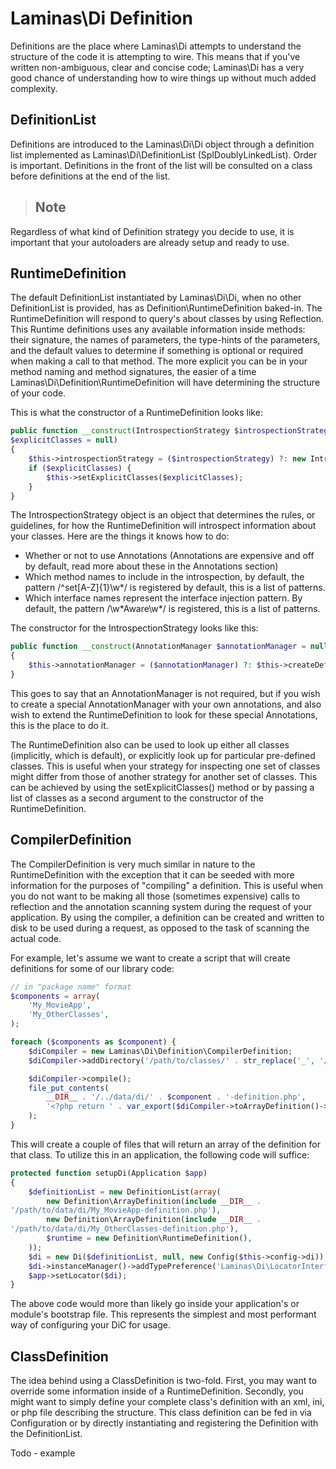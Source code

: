 # Laminas\\Di Definition

Definitions are the place where Laminas\\Di attempts to understand the structure of the code it is
attempting to wire. This means that if you've written non-ambiguous, clear and concise code;
Laminas\\Di has a very good chance of understanding how to wire things up without much added
complexity.

## DefinitionList

Definitions are introduced to the Laminas\\Di\\Di object through a definition list implemented as
Laminas\\Di\\DefinitionList (SplDoublyLinkedList). Order is important. Definitions in the front of the
list will be consulted on a class before definitions at the end of the list.

> ## Note
Regardless of what kind of Definition strategy you decide to use, it is important that your
autoloaders are already setup and ready to use.

## RuntimeDefinition

The default DefinitionList instantiated by Laminas\\Di\\Di, when no other DefinitionList is provided,
has as Definition\\RuntimeDefinition baked-in. The RuntimeDefinition will respond to query's about
classes by using Reflection. This Runtime definitions uses any available information inside methods:
their signature, the names of parameters, the type-hints of the parameters, and the default values
to determine if something is optional or required when making a call to that method. The more
explicit you can be in your method naming and method signatures, the easier of a time
Laminas\\Di\\Definition\\RuntimeDefinition will have determining the structure of your code.

This is what the constructor of a RuntimeDefinition looks like:

```php
public function __construct(IntrospectionStrategy $introspectionStrategy = null, array
$explicitClasses = null)
{
    $this->introspectionStrategy = ($introspectionStrategy) ?: new IntrospectionStrategy();
    if ($explicitClasses) {
        $this->setExplicitClasses($explicitClasses);
    }
}
```

The IntrospectionStrategy object is an object that determines the rules, or guidelines, for how the
RuntimeDefinition will introspect information about your classes. Here are the things it knows how
to do:

- Whether or not to use Annotations (Annotations are expensive and off by default, read more about
these in the Annotations section)
- Which method names to include in the introspection, by default, the pattern /^set\[A-Z\]{1}\\w\*/
is registered by default, this is a list of patterns.
- Which interface names represent the interface injection pattern. By default, the pattern
/\\w\*Aware\\w\*/ is registered, this is a list of patterns.

The constructor for the IntrospectionStrategy looks like this:

```php
public function __construct(AnnotationManager $annotationManager = null)
{
    $this->annotationManager = ($annotationManager) ?: $this->createDefaultAnnotationManager();
}
```

This goes to say that an AnnotationManager is not required, but if you wish to create a special
AnnotationManager with your own annotations, and also wish to extend the RuntimeDefinition to look
for these special Annotations, this is the place to do it.

The RuntimeDefinition also can be used to look up either all classes (implicitly, which is default),
or explicitly look up for particular pre-defined classes. This is useful when your strategy for
inspecting one set of classes might differ from those of another strategy for another set of
classes. This can be achieved by using the setExplicitClasses() method or by passing a list of
classes as a second argument to the constructor of the RuntimeDefinition.

## CompilerDefinition

The CompilerDefinition is very much similar in nature to the RuntimeDefinition with the exception
that it can be seeded with more information for the purposes of "compiling" a definition. This is
useful when you do not want to be making all those (sometimes expensive) calls to reflection and the
annotation scanning system during the request of your application. By using the compiler, a
definition can be created and written to disk to be used during a request, as opposed to the task of
scanning the actual code.

For example, let's assume we want to create a script that will create definitions for some of our
library code:

```php
// in "package name" format
$components = array(
    'My_MovieApp',
    'My_OtherClasses',
);

foreach ($components as $component) {
    $diCompiler = new Laminas\Di\Definition\CompilerDefinition;
    $diCompiler->addDirectory('/path/to/classes/' . str_replace('_', '/', $component));

    $diCompiler->compile();
    file_put_contents(
        __DIR__ . '/../data/di/' . $component . '-definition.php',
        '<?php return ' . var_export($diCompiler->toArrayDefinition()->toArray(), true) . ';'
    );
}
```

This will create a couple of files that will return an array of the definition for that class. To
utilize this in an application, the following code will suffice:

```php
protected function setupDi(Application $app)
{
    $definitionList = new DefinitionList(array(
        new Definition\ArrayDefinition(include __DIR__ .
'/path/to/data/di/My_MovieApp-definition.php'),
        new Definition\ArrayDefinition(include __DIR__ .
'/path/to/data/di/My_OtherClasses-definition.php'),
        $runtime = new Definition\RuntimeDefinition(),
    ));
    $di = new Di($definitionList, null, new Config($this->config->di));
    $di->instanceManager()->addTypePreference('Laminas\Di\LocatorInterface', $di);
    $app->setLocator($di);
}
```

The above code would more than likely go inside your application's or module's bootstrap file. This
represents the simplest and most performant way of configuring your DiC for usage.

## ClassDefinition

The idea behind using a ClassDefinition is two-fold. First, you may want to override some
information inside of a RuntimeDefinition. Secondly, you might want to simply define your complete
class's definition with an xml, ini, or php file describing the structure. This class definition can
be fed in via Configuration or by directly instantiating and registering the Definition with the
DefinitionList.

Todo - example
